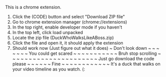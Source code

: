 This is a chrome extension.

1. Click the (CODE) button and select "Download ZIP file"
2. Go to chrome extension manager (chrome://extensions)
3. In the top right, enable developer mode if you haven't
4. In the top left, click load unpacked
5. Locate the zip file (DuckWhoWalksLikeABoss.zip)
6. Click the file and open it, it should apply the extension
7. Should work now (Just figure out what it does)
~
Don't look down
~ 
~
~
~
~
~
~
You could get scared
~
~
~
~
~
~
~
~
~
~
~
Bruh stop scrolling
~
~
~
~
~
~
~
~
~
~
~
~
~
~
~
~
~
~
~
~
~
~
Just go download the code please
~
~
~
~
~
~
Fine
~
~
~
~
~
~
~
~
~
~
~
~
It's a duck that walks on your video timeline as you watch. (:
